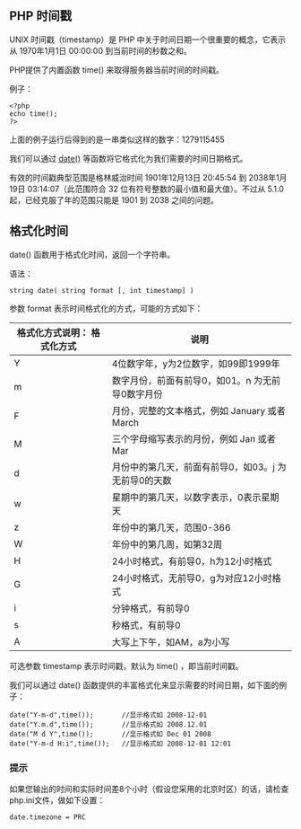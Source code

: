 

## PHP 时间戳

UNIX 时间戳（timestamp）是 PHP 中关于时间日期一个很重要的概念，它表示从 1970年1月1日 00:00:00 到当前时间的秒数之和。

PHP提供了内置函数 time() 来取得服务器当前时间的时间戳。

例子：

    
    
    <?php
    echo time();
    ?>
    

上面的例子运行后得到的是一串类似这样的数字：1279115455

我们可以通过 [date()](p-php_time_date.shtml) 等函数将它格式化为我们需要的时间日期格式。

有效的时间戳典型范围是格林威治时间 1901年12月13日 20:45:54 到 2038年1月19日 03:14:07（此范围符合 32
位有符号整数的最小值和最大值）。不过从 5.1.0 起，已经克服了年的范围只能是 1901 到 2038 之间的问题。
## 格式化时间

date() 函数用于格式化时间，返回一个字符串。

语法：

    
    
    string date( string format [, int timestamp] )
    

参数 format 表示时间格式化的方式，可能的方式如下：

格式化方式说明： 格式化方式 | 说明  
---|---  
Y | 4位数字年，y为2位数字，如99即1999年  
m | 数字月份，前面有前导0，如01。n 为无前导0数字月份  
F | 月份，完整的文本格式，例如 January 或者 March  
M | 三个字母缩写表示的月份，例如 Jan 或者 Mar  
d | 月份中的第几天，前面有前导0，如03。j 为无前导0的天数  
w | 星期中的第几天，以数字表示，0表示星期天  
z | 年份中的第几天，范围0-366  
W | 年份中的第几周，如第32周  
H | 24小时格式，有前导0，h为12小时格式  
G | 24小时格式，无前导0，g为对应12小时格式  
i | 分钟格式，有前导0  
s | 秒格式，有前导0  
A | 大写上下午，如AM，a为小写  
  
可选参数 timestamp 表示时间戳，默认为 time() ，即当前时间戳。

我们可以通过 date() 函数提供的丰富格式化来显示需要的时间日期，如下面的例子：

    
    
    date("Y-m-d",time());		//显示格式如 2008-12-01
    date("Y.m.d",time());		//显示格式如 2008.12.01
    date("M d Y",time());		//显示格式如 Dec 01 2008
    date("Y-m-d H:i",time());	//显示格式如 2008-12-01 12:01
    

### 提示

如果您输出的时间和实际时间差8个小时（假设您采用的北京时区）的话，请检查php.ini文件，做如下设置：

    
    
    date.timezone = PRC

